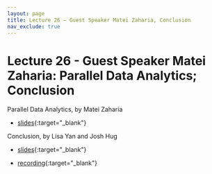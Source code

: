 ```yaml
---
layout: page
title: Lecture 26 – Guest Speaker Matei Zaharia, Conclusion
nav_exclude: true
---
```


# Lecture 26 - Guest Speaker Matei Zaharia: Parallel Data Analytics; Conclusion

Parallel Data Analytics, by Matei Zaharia
- [slides](../../resources/assets/lectures/lec26/data100-spark.pdf){:target="_blank"}

Conclusion, by Lisa Yan and Josh Hug
- [slides](https://docs.google.com/presentation/d/1ScuD4Cdf75sbScMMZphLdknja7ugzSW6e-7hQhv8K04/edit?usp=sharing){:target="_blank"}

- [recording](https://youtu.be/iW5_xyRmEdg){:target="_blank"}

<!--
- [slides](https://docs.google.com/presentation/d/1WvZQxcuKNkyJDlG-eLWneZ2Pzxxg8A7x1CVSTF6ekjE/edit?usp=sharing)
- [video playlist](https://youtube.com/playlist?list=PLQCcNQgUcDfqNEK_WO1rY2JhUHnSmku7O)
- [code](https://data100.datahub.berkeley.edu/hub/user-redirect/git-sync?repo=https://github.com/DS-100/fa21&subPath=lec/lec26/)

A reminder – the right column of the table below contains _Quick Checks_. These are **not** required but suggested to help you check your understanding.

<table>
<colgroup>
<col style="width: 25%" />
<col style="width: 25%" />
<col style="width: 25%" />
</colgroup>
<thead>
<tr class="header">
<th></th>
<th>Video</th>
<th>Quick Check</th>
</tr>
</thead>
<tbody>
<tr>
<td><strong>26.1</strong> <br />Introduction to clustering. Examples of clustering in practice.</td>
<td><iframe width="300" height="" src="https://youtube.com/embed/TBcTRy-kOpY" frameborder="0" allow="accelerometer; autoplay; encrypted-media; gyroscope; picture-in-picture" allowfullscreen=""></iframe></td>
<td><a href="https://forms.gle/devqeBxKyB4ewFZ4A" target="\_blank">26.1</a></td>
</tr>
<tr>
<td><strong>26.2</strong> <br />The K-Means clustering algorithm. Example of K-Means clustering.</td>
<td><iframe width="300" height="" src="https://youtube.com/embed/ENMPHat4zN4" frameborder="0" allow="accelerometer; autoplay; encrypted-media; gyroscope; picture-in-picture" allowfullscreen=""></iframe></td>
<td><a href="https://forms.gle/ApeovTtLGz2YM2gWA" target="\_blank">26.2</a></td>
</tr>
<tr>
<td><strong>26.3</strong> <br />Loss functions for K-Means. Inertia and distortion. Optimizing inertia.</td>
<td><iframe width="300" height="" src="https://youtube.com/embed/YQ2wFOnkelg" frameborder="0" allow="accelerometer; autoplay; encrypted-media; gyroscope; picture-in-picture" allowfullscreen=""></iframe></td>
<td><a href="https://forms.gle/q4NfGwZodS2fAwCX8" target="\_blank">26.3</a></td>
</tr>
<tr>
<td><strong>26.4</strong> <br />Agglomerative clustering as an alternative to K-Means. Example of agglomerative clustering. Dendrograms and other clustering algorithms.</td>
<td><iframe width="300" height="" src="https://youtube.com/embed/9bujIWoCJV0" frameborder="0" allow="accelerometer; autoplay; encrypted-media; gyroscope; picture-in-picture" allowfullscreen=""></iframe></td>
<td><a href="https://forms.gle/qRkckNahvC6EPr8C8" target="\_blank">26.4</a></td>
</tr>
<tr>
<td><strong>26.5</strong> <br />Picking the number of clusters. The elbow method and silhouette scores. Summary of clustering and machine learning.</td>
<td><iframe width="300" height="" src="https://youtube.com/embed/Qu_9gaxTXLA" frameborder="0" allow="accelerometer; autoplay; encrypted-media; gyroscope; picture-in-picture" allowfullscreen=""></iframe></td>
<td><a href="https://forms.gle/VihmRVVwmCnVNZPP6" target="\_blank">26.5</a></td>
</tr>
</tbody></table>
-->
